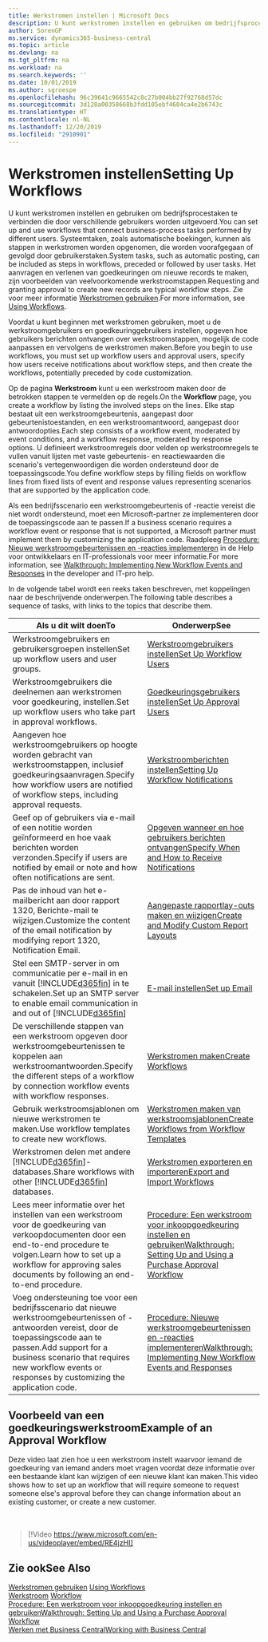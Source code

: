 ```yaml
---
title: Werkstromen instellen | Microsoft Docs
description: U kunt werkstromen instellen en gebruiken om bedrijfsprocestaken te verbinden die door verschillende gebruikers worden uitgevoerd. Systeemtaken, zoals automatische boekingen, kunnen als stappen in werkstromen worden opgenomen, die worden voorafgegaan of gevolgd door gebruikerstaken. Het aanvragen en verlenen van goedkeuringen om nieuwe records te maken, zijn voorbeelden van veelvoorkomende werkstroomstappen.
author: SorenGP
ms.service: dynamics365-business-central
ms.topic: article
ms.devlang: na
ms.tgt_pltfrm: na
ms.workload: na
ms.search.keywords: ''
ms.date: 10/01/2019
ms.author: sgroespe
ms.openlocfilehash: 96c39641c9665542c8c27b004bb27f92768d57dc
ms.sourcegitcommit: 3d128a00358668b3fdd105ebf4604ca4e2b6743c
ms.translationtype: HT
ms.contentlocale: nl-NL
ms.lasthandoff: 12/20/2019
ms.locfileid: "2910901"
---
```

# <a name="setting-up-workflows"></a><span data-ttu-id="c6c5b-105">Werkstromen instellen</span><span class="sxs-lookup"><span data-stu-id="c6c5b-105">Setting Up Workflows</span></span>
<span data-ttu-id="c6c5b-106">U kunt werkstromen instellen en gebruiken om bedrijfsprocestaken te verbinden die door verschillende gebruikers worden uitgevoerd.</span><span class="sxs-lookup"><span data-stu-id="c6c5b-106">You can set up and use workflows that connect business-process tasks performed by different users.</span></span> <span data-ttu-id="c6c5b-107">Systeemtaken, zoals automatische boekingen, kunnen als stappen in werkstromen worden opgenomen, die worden voorafgegaan of gevolgd door gebruikerstaken.</span><span class="sxs-lookup"><span data-stu-id="c6c5b-107">System tasks, such as automatic posting, can be included as steps in workflows, preceded or followed by user tasks.</span></span> <span data-ttu-id="c6c5b-108">Het aanvragen en verlenen van goedkeuringen om nieuwe records te maken, zijn voorbeelden van veelvoorkomende werkstroomstappen.</span><span class="sxs-lookup"><span data-stu-id="c6c5b-108">Requesting and granting approval to create new records are typical workflow steps.</span></span> <span data-ttu-id="c6c5b-109">Zie voor meer informatie [Werkstromen gebruiken](across-use-workflows.md).</span><span class="sxs-lookup"><span data-stu-id="c6c5b-109">For more information, see [Using Workflows](across-use-workflows.md).</span></span>  

 <span data-ttu-id="c6c5b-110">Voordat u kunt beginnen met werkstromen gebruiken, moet u de werkstroomgebruikers en goedkeuringgebruikers instellen, opgeven hoe gebruikers berichten ontvangen over werkstroomstappen, mogelijk de code aanpassen en vervolgens de werkstromen maken.</span><span class="sxs-lookup"><span data-stu-id="c6c5b-110">Before you begin to use workflows, you must set up workflow users and approval users, specify how users receive notifications about workflow steps, and then create the workflows, potentially preceded by code customization.</span></span>  

 <span data-ttu-id="c6c5b-111">Op de pagina **Werkstroom** kunt u een werkstroom maken door de betrokken stappen te vermelden op de regels.</span><span class="sxs-lookup"><span data-stu-id="c6c5b-111">On the **Workflow** page, you create a workflow by listing the involved steps on the lines.</span></span> <span data-ttu-id="c6c5b-112">Elke stap bestaat uit een werkstroomgebeurtenis, aangepast door gebeurtenistoestanden, en een werkstroomantwoord, aangepast door antwoordopties.</span><span class="sxs-lookup"><span data-stu-id="c6c5b-112">Each step consists of a workflow event, moderated by event conditions, and a workflow response, moderated by response options.</span></span> <span data-ttu-id="c6c5b-113">U definieert werkstroomregels door velden op werkstroomregels te vullen vanuit lijsten met vaste gebeurtenis- en reactiewaarden die scenario's vertegenwoordigen die worden ondersteund door de toepassingscode.</span><span class="sxs-lookup"><span data-stu-id="c6c5b-113">You define workflow steps by filling fields on workflow lines from fixed lists of event and response values representing scenarios that are supported by the application code.</span></span>  

 <span data-ttu-id="c6c5b-114">Als een bedrijfsscenario een werkstroomgebeurtenis of -reactie vereist die niet wordt ondersteund, moet een Microsoft-partner ze implementeren door de toepassingscode aan te passen.</span><span class="sxs-lookup"><span data-stu-id="c6c5b-114">If a business scenario requires a workflow event or response that is not supported, a Microsoft partner must implement them by customizing the application code.</span></span> <span data-ttu-id="c6c5b-115">Raadpleeg [Procedure: Nieuwe werkstroomgebeurtenissen en -reacties implementeren](/dynamics-nav/Walkthrough--Implementing-New-Workflow-Events-and-Responses) in de Help voor ontwikkelaars en IT-professionals voor meer informatie.</span><span class="sxs-lookup"><span data-stu-id="c6c5b-115">For more information, see [Walkthrough: Implementing New Workflow Events and Responses](/dynamics-nav/Walkthrough--Implementing-New-Workflow-Events-and-Responses) in the developer and IT-pro help.</span></span>

 <span data-ttu-id="c6c5b-116">In de volgende tabel wordt een reeks taken beschreven, met koppelingen naar de beschrijvende onderwerpen.</span><span class="sxs-lookup"><span data-stu-id="c6c5b-116">The following table describes a sequence of tasks, with links to the topics that describe them.</span></span>  

|<span data-ttu-id="c6c5b-117">**Als u dit wilt doen**</span><span class="sxs-lookup"><span data-stu-id="c6c5b-117">**To**</span></span>|<span data-ttu-id="c6c5b-118">**Onderwerp**</span><span class="sxs-lookup"><span data-stu-id="c6c5b-118">**See**</span></span>|  
|------------|-------------|  
|<span data-ttu-id="c6c5b-119">Werkstroomgebruikers en gebruikersgroepen instellen</span><span class="sxs-lookup"><span data-stu-id="c6c5b-119">Set up workflow users and user groups.</span></span>|[<span data-ttu-id="c6c5b-120">Werkstroomgebruikers instellen</span><span class="sxs-lookup"><span data-stu-id="c6c5b-120">Set Up Workflow Users</span></span>](across-how-to-set-up-workflow-users.md)|  
|<span data-ttu-id="c6c5b-121">Werkstroomgebruikers die deelnemen aan werkstromen voor goedkeuring, instellen.</span><span class="sxs-lookup"><span data-stu-id="c6c5b-121">Set up workflow users who take part in approval workflows.</span></span>|[<span data-ttu-id="c6c5b-122">Goedkeuringsgebruikers instellen</span><span class="sxs-lookup"><span data-stu-id="c6c5b-122">Set Up Approval Users</span></span>](across-how-to-set-up-approval-users.md)|  
|<span data-ttu-id="c6c5b-123">Aangeven hoe werkstroomgebruikers op hoogte worden gebracht van werkstroomstappen, inclusief goedkeuringsaanvragen.</span><span class="sxs-lookup"><span data-stu-id="c6c5b-123">Specify how workflow users are notified of workflow steps, including approval requests.</span></span>|[<span data-ttu-id="c6c5b-124">Werkstroomberichten instellen</span><span class="sxs-lookup"><span data-stu-id="c6c5b-124">Setting Up Workflow Notifications</span></span>](across-setting-up-workflow-notifications.md)|  
|<span data-ttu-id="c6c5b-125">Geef op of gebruikers via e-mail of een notitie worden geïnformeerd en hoe vaak berichten worden verzonden.</span><span class="sxs-lookup"><span data-stu-id="c6c5b-125">Specify if users are notified by email or note and how often notifications are sent.</span></span>|[<span data-ttu-id="c6c5b-126">Opgeven wanneer en hoe gebruikers berichten ontvangen</span><span class="sxs-lookup"><span data-stu-id="c6c5b-126">Specify When and How to Receive Notifications</span></span>](across-how-to-specify-when-and-how-to-receive-notifications.md)|  
|<span data-ttu-id="c6c5b-127">Pas de inhoud van het e-mailbericht aan door rapport 1320, Berichte-mail te wijzigen.</span><span class="sxs-lookup"><span data-stu-id="c6c5b-127">Customize the content of the email notification by modifying report 1320, Notification Email.</span></span>|[<span data-ttu-id="c6c5b-128">Aangepaste rapportlay-outs maken en wijzigen</span><span class="sxs-lookup"><span data-stu-id="c6c5b-128">Create and Modify Custom Report Layouts</span></span>](ui-how-create-custom-report-layout.md)|  
|<span data-ttu-id="c6c5b-129">Stel een SMTP-server in om communicatie per e-mail in en vanuit [!INCLUDE[d365fin](includes/d365fin_md.md)] in te schakelen.</span><span class="sxs-lookup"><span data-stu-id="c6c5b-129">Set up an SMTP server to enable email communication in and out of [!INCLUDE[d365fin](includes/d365fin_md.md)]</span></span>|[<span data-ttu-id="c6c5b-130">E-mail instellen</span><span class="sxs-lookup"><span data-stu-id="c6c5b-130">Set up Email</span></span>](admin-how-setup-email.md)|
|<span data-ttu-id="c6c5b-131">De verschillende stappen van een werkstroom opgeven door werkstroomgebeurtenissen te koppelen aan werkstroomantwoorden.</span><span class="sxs-lookup"><span data-stu-id="c6c5b-131">Specify the different steps of a workflow by connection workflow events with workflow responses.</span></span>|[<span data-ttu-id="c6c5b-132">Werkstromen maken</span><span class="sxs-lookup"><span data-stu-id="c6c5b-132">Create Workflows</span></span>](across-how-to-create-workflows.md)|  
|<span data-ttu-id="c6c5b-133">Gebruik werkstroomsjablonen om nieuwe werkstromen te maken.</span><span class="sxs-lookup"><span data-stu-id="c6c5b-133">Use workflow templates to create new workflows.</span></span>|[<span data-ttu-id="c6c5b-134">Werkstromen maken van werkstroomsjablonen</span><span class="sxs-lookup"><span data-stu-id="c6c5b-134">Create Workflows from Workflow Templates</span></span>](across-how-to-create-workflows-from-workflow-templates.md)|  
|<span data-ttu-id="c6c5b-135">Werkstromen delen met andere [!INCLUDE[d365fin](includes/d365fin_md.md)]-databases.</span><span class="sxs-lookup"><span data-stu-id="c6c5b-135">Share workflows with other [!INCLUDE[d365fin](includes/d365fin_md.md)] databases.</span></span>|[<span data-ttu-id="c6c5b-136">Werkstromen exporteren en importeren</span><span class="sxs-lookup"><span data-stu-id="c6c5b-136">Export and Import Workflows</span></span>](across-how-to-export-and-import-workflows.md)|  
|<span data-ttu-id="c6c5b-137">Lees meer informatie over het instellen van een werkstroom voor de goedkeuring van verkoopdocumenten door een end-to-end procedure te volgen.</span><span class="sxs-lookup"><span data-stu-id="c6c5b-137">Learn how to set up a workflow for approving sales documents by following an end-to-end procedure.</span></span>|[<span data-ttu-id="c6c5b-138">Procedure: Een werkstroom voor inkoopgoedkeuring instellen en gebruiken</span><span class="sxs-lookup"><span data-stu-id="c6c5b-138">Walkthrough: Setting Up and Using a Purchase Approval Workflow</span></span>](walkthrough-setting-up-and-using-a-purchase-approval-workflow.md)|  
|<span data-ttu-id="c6c5b-139">Voeg ondersteuning toe voor een bedrijfsscenario dat nieuwe werkstroomgebeurtenissen of -antwoorden vereist, door de toepassingscode aan te passen.</span><span class="sxs-lookup"><span data-stu-id="c6c5b-139">Add support for a business scenario that requires new workflow events or responses by customizing the application code.</span></span>|[<span data-ttu-id="c6c5b-140">Procedure: Nieuwe werkstroomgebeurtenissen en -reacties implementeren</span><span class="sxs-lookup"><span data-stu-id="c6c5b-140">Walkthrough: Implementing New Workflow Events and Responses</span></span>](/dynamics-nav/Walkthrough--Implementing-New-Workflow-Events-and-Responses)|  

## <a name="example-of-an-approval-workflow"></a><span data-ttu-id="c6c5b-141">Voorbeeld van een goedkeuringswerkstroom</span><span class="sxs-lookup"><span data-stu-id="c6c5b-141">Example of an Approval Workflow</span></span>
<span data-ttu-id="c6c5b-142">Deze video laat zien hoe u een werkstroom instelt waarvoor iemand de goedkeuring van iemand anders moet vragen voordat deze informatie over een bestaande klant kan wijzigen of een nieuwe klant kan maken.</span><span class="sxs-lookup"><span data-stu-id="c6c5b-142">This video shows how to set up an workflow that will require someone to request someone else's approval before they can change information about an existing customer, or create a new customer.</span></span>  
<br><br>  

> [!Video https://www.microsoft.com/en-us/videoplayer/embed/RE4jzHI]

## <a name="see-also"></a><span data-ttu-id="c6c5b-143">Zie ook</span><span class="sxs-lookup"><span data-stu-id="c6c5b-143">See Also</span></span>  
 <span data-ttu-id="c6c5b-144">[Werkstromen gebruiken](across-use-workflows.md) </span><span class="sxs-lookup"><span data-stu-id="c6c5b-144">[Using Workflows](across-use-workflows.md) </span></span>  
 <span data-ttu-id="c6c5b-145">[Werkstroom](across-workflow.md) </span><span class="sxs-lookup"><span data-stu-id="c6c5b-145">[Workflow](across-workflow.md) </span></span>  
 [<span data-ttu-id="c6c5b-146">Procedure: Een werkstroom voor inkoopgoedkeuring instellen en gebruiken</span><span class="sxs-lookup"><span data-stu-id="c6c5b-146">Walkthrough: Setting Up and Using a Purchase Approval Workflow</span></span>](walkthrough-setting-up-and-using-a-purchase-approval-workflow.md)  
 [<span data-ttu-id="c6c5b-147">Werken met Business Central</span><span class="sxs-lookup"><span data-stu-id="c6c5b-147">Working with Business Central</span></span>](ui-work-product.md)
